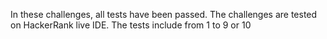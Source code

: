 In these challenges, all tests have been passed.
The challenges are tested on HackerRank live IDE. 
The tests include from 1 to 9 or 10
